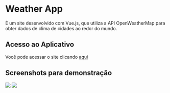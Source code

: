 # Weather App

É um site desenvolvido com Vue.js, que utiliza a API OpenWeatherMap para obter dados de clima de cidades ao redor do mundo.

## Acesso ao Aplicativo

Você pode acessar o site clicando [aqui](https://larissacoutinhoo.github.io/appweather-webII/) 

## Screenshots para demonstração

![](https://github.com/LarissaCoutinhoo/appweather-webII/blob/main/img/printtelainicial.png)
![](https://github.com/LarissaCoutinhoo/appweather-webII/blob/main/img/printbusca.png)

